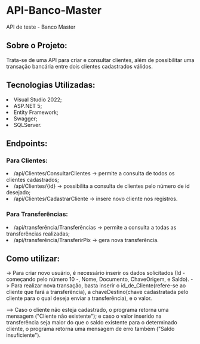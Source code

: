 # API-Banco-Master
API de teste - Banco Master

## Sobre o Projeto:
<p> Trata-se de uma API para criar e consultar clientes, além de possibilitar uma transação bancária entre dois clientes cadastrados válidos.
  
## Tecnologias Utilizadas:
<li> Visual Studio 2022;
<li> ASP.NET 5;
<li> Entity Framework;
<li> Swagger;
<li> SQLServer.
           
## Endpoints:
### Para Clientes:
<li> /api/Clientes/ConsultarClientes -> permite a consulta de todos os clientes cadastrados;
<li> /api/Clientes/{id} -> possibilita a consulta de clientes pelo número de id desejado;
<li> /api/Clientes/CadastrarCliente -> insere novo cliente nos registros.
       
### Para Transferências:
<li> /api/transferência/Transferências -> permite a consulta a todas as transferências realizadas;
<li> /api/transferência/TransferirPix -> gera nova transferência.
  
  
## Como utilizar:
-> Para criar novo usuário, é necessário inserir os dados solicitados (Id - começando pelo número 10 -, Nome, Documento, ChaveOrigem, e Saldo).
-> Para realizar nova transação, basta inserir o id_de_Cliente(refere-se ao cliente que fará a transferência), a chaveDestino(chave cadastratada pelo cliente para o qual deseja enviar a transferência), e o valor.
 
--> Caso o cliente não esteja cadastrado, o programa retorna uma mensagem ("Cliente não existente"); e caso o valor inserido na transferência seja maior do que o saldo existente para o determinado cliente, o programa retorna uma mensagem de erro também ("Saldo insuficiente").

